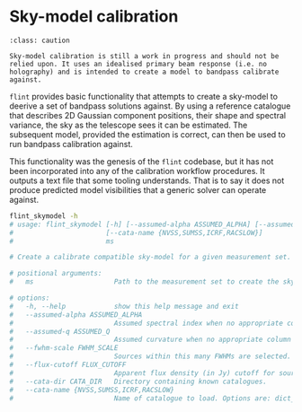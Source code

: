 # Sky-model calibration

```{admonition} Caution
:class: caution

Sky-model calibration is still a work in progress and should not be relied upon. It uses an idealised primary beam response (i.e. no holography) and is intended to create a model to bandpass calibrate against.
```

`flint` provides basic functionality that attempts to create a sky-model to deerive a set
of bandpass solutions against. By using a reference catalogue that describes 2D Gaussian
component positions, their shape and spectral variance, the sky as the telescope sees it
can be estimated. The subsequent model, provided the estimation is correct, can then be
used to run bandpass calibration against.

This functionality was the genesis of the `flint` codebase, but it has not been incorporated
into any of the calibration workflow procedures. It outputs a text file that some tooling
understands. That is to say it does not produce predicted model visibilities that a generic
solver can operate against.

```bash
flint_skymodel -h
# usage: flint_skymodel [-h] [--assumed-alpha ASSUMED_ALPHA] [--assumed-q ASSUMED_Q] [--fwhm-scale FWHM_SCALE] [--flux-cutoff FLUX_CUTOFF] [--cata-dir CATA_DIR]
#                       [--cata-name {NVSS,SUMSS,ICRF,RACSLOW}]
#                       ms

# Create a calibrate compatible sky-model for a given measurement set.

# positional arguments:
#   ms                    Path to the measurement set to create the sky-model for

# options:
#   -h, --help            show this help message and exit
#   --assumed-alpha ASSUMED_ALPHA
#                         Assumed spectral index when no appropriate column in sky-catalogue.
#   --assumed-q ASSUMED_Q
#                         Assumed curvature when no appropriate column in sky-catalogue.
#   --fwhm-scale FWHM_SCALE
#                         Sources within this many FWHMs are selected.
#   --flux-cutoff FLUX_CUTOFF
#                         Apparent flux density (in Jy) cutoff for sources to be above to be included in the model.
#   --cata-dir CATA_DIR   Directory containing known catalogues.
#   --cata-name {NVSS,SUMSS,ICRF,RACSLOW}
#                         Name of catalogue to load. Options are: dict_keys(['NVSS', 'SUMSS', 'ICRF', 'RACSLOW']).
```
